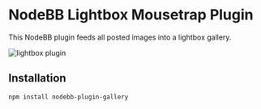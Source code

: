 # NodeBB Lightbox Mousetrap Plugin 

This NodeBB plugin feeds all posted images into a lightbox gallery.

![lightbox plugin](http://i.imgur.com/CSc4Ype.png)

## Installation

    npm install nodebb-plugin-gallery